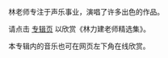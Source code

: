 林老师专注于声乐事业，演唱了许多出色的作品。

请点击 [专辑页](https://music.163.com/album?id=140150241) 以欣赏《林力建老师精选集》。

本专辑内的音乐也可在网页左下角在线欣赏。